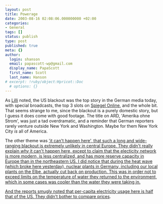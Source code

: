 ```yaml
---
layout: post
title: Powerage
date: 2003-08-16 02:08:06.000000000 +02:00
categories:
- General
tags: []
status: publish
type: post
published: true
meta: {}
author:
  login: shanson
  email: papascott-wp@gmail.com
  display_name: PapaScott
  first_name: Scott
  last_name: Hanson
# excerpt: !ruby/object:Hpricot::Doc
  # options: {}
---
```

<p>As <a title="Lilli Marleen" href="http://www.lillimarleen.blogspot.com/2003_08_01_lillimarleen_archive.html#106098011194626655">Lilli</a> noted, the US blackout was the top story in the German media today, with special broadcasts, the top 3 slots on <a href="http://www.spiegel.de">Spiegel Online</a>, and the whole bit. That seems strange to me, since the blackout is a purely domestic story, but I guess it does come with good footage. The  title on ARD, 'Amerika ohne Strom', was just a tad overdramatic, and a reminder that German reporters rarely venture outside New York and Washington. Maybe for them New York City <em>is</em> all of America.</p>
<p>The other theme was <a title="Strom in Deutschland: "Unser Spinnennetz ist engmaschiger" - Wissenschaft - SPIEGEL ONLINE" href="http://www.spiegel.de/wissenschaft/mensch/0,1518,261324,00.html">'it can't happen here', that such a long and wide-ranging blackout is extremely unlikely in central Europe. They didn't really explain <em>why</em> it can't happen here, except to claim that the electicity network is more modern, is less centralized, and has more reserve capacity in Europe than in the northeastern US. I did notice that during the heat wave (which broke here yesterday), nuclear plants in Germany, including our local plants on the Elbe, actually cut back on production. This was in order not to exceed limits on the temperature of water they returned to the environment, which in some cases was cooler than the water they were taking in.</p>
<p>And the reports smugly noted that per-capita electricity usage here is half that of the US. They didn't bother to <a href="/2001/02/01/1399.php">compare prices</a>.</p>
